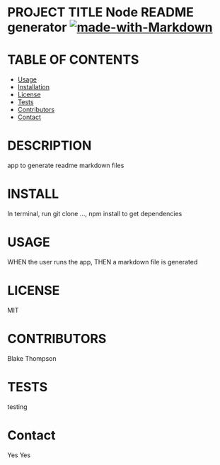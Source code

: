 
# PROJECT TITLE Node README generator [![made-with-Markdown](https://img.shields.io/badge/Made%20with-Markdown-1f425f.svg)](http://commonmark.org)

# TABLE OF CONTENTS
* [Usage](#usage)
* [Installation](#install)
* [License](#license)
* [Tests](#tests)
* [Contributors](#contributors)
* [Contact](#contact)
# DESCRIPTION 
app to generate readme markdown files

# INSTALL  
In terminal, run git clone ..., npm install to get dependencies

# USAGE    
WHEN the user runs the app, THEN a markdown file is generated

# LICENSE 
MIT

# CONTRIBUTORS 
Blake Thompson

# TESTS
testing


# Contact
Yes 
Yes 
